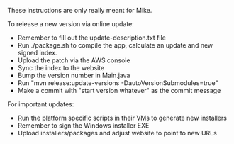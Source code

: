 These instructions are only really meant for Mike.

To release a new version via online update:

* Remember to fill out the update-description.txt file
* Run ./package.sh to compile the app, calculate an update and new signed index.
* Upload the patch via the AWS console
* Sync the index to the website
* Bump the version number in Main.java
* Run "mvn release:update-versions -DautoVersionSubmodules=true"
* Make a commit with "start version whatever" as the commit message

For important updates:

* Run the platform specific scripts in their VMs to generate new installers
* Remember to sign the Windows installer EXE
* Upload installers/packages and adjust website to point to new URLs
